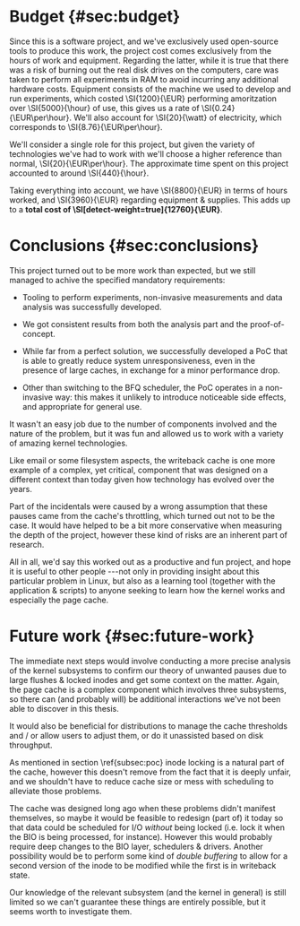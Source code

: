# Budget {#sec:budget}

Since this is a software project, and we've exclusively used open-source tools to produce this work, the project cost comes exclusively from the hours of work and equipment. Regarding the latter, while it is true that there was a risk of burning out the real disk drives on the computers, care was taken to perform all experiments in RAM to avoid incurring any additional hardware costs. Equipment consists of the machine we used to develop and run experiments, which costed \SI{1200}{\EUR} performing amoritzation over \SI{5000}{\hour} of use, this gives us a rate of \SI{0.24}{\EUR\per\hour}. We'll also account for \SI{20}{\watt} of electricity, which corresponds to \SI{8.76}{\EUR\per\hour}.

We'll consider a single role for this project, but given the variety of technologies we've had to work with we'll choose a higher reference than normal, \SI{20}{\EUR\per\hour}. The approximate time spent on this project accounted to around \SI{440}{\hour}.

Taking everything into account, we have \SI{8800}{\EUR} in terms of hours worked, and \SI{3960}{\EUR} regarding equipment & supplies. This adds up to a **total cost of \SI[detect-weight=true]{12760}{\EUR}**.


# Conclusions {#sec:conclusions}

This project turned out to be more work than expected, but we still managed to achive the specified mandatory requirements:

 - Tooling to perform experiments, non-invasive measurements and data analysis was successfully developed.

 - We got consistent results from both the analysis part and the proof-of-concept.

 - While far from a perfect solution, we successfully developed a PoC that is able to greatly reduce system unresponsiveness, even in the presence of large caches, in exchange for a minor performance drop.
 
 - Other than switching to the BFQ scheduler, the PoC operates in a non-invasive way: this makes it unlikely to introduce noticeable side effects, and appropriate for general use.

It wasn't an easy job due to the number of components involved and the nature of the problem, but it was fun and allowed us to work with a variety of amazing kernel technologies.

Like email or some filesystem aspects, the writeback cache is one more example of a complex, yet critical, component that was designed on a different context than today given how technology has evolved over the years.

Part of the incidentals were caused by a wrong assumption that these pauses came from the cache's throttling, which turned out not to be the case. It would have helped to be a bit more conservative when measuring the depth of the project, however these kind of risks are an inherent part of research.

All in all, we'd say this worked out as a productive and fun project, and hope it is useful to other people ---not only in providing insight about this particular problem in Linux, but also as a learning tool (together with the application \& scripts) to anyone seeking to learn how the kernel works and especially the page cache.


# Future work {#sec:future-work}

The immediate next steps would involve conducting a more precise analysis of the kernel subsystems to confirm our theory of unwanted pauses due to large flushes \& locked inodes and get some context on the matter. Again, the page cache is a complex component which involves three subsystems, so there can (and probably will) be additional interactions we've not been able to discover in this thesis.

It would also be beneficial for distributions to manage the cache thresholds and / or allow users to adjust them, or do it unassisted based on disk throughput.

As mentioned in section \ref{subsec:poc} inode locking is a natural part of the cache, however this doesn't remove from the fact that it is deeply unfair, and we shouldn't have to reduce cache size or mess with scheduling to alleviate those problems.

The cache was designed long ago when these problems didn't manifest themselves, so maybe it would be feasible to redesign (part of) it today so that data could be scheduled for I/O *without* being locked (i.e. lock it when the BIO is being processed, for instance). However this would probably require deep changes to the BIO layer, schedulers \& drivers. Another possibility would be to perform some kind of *double buffering* to allow for a second version of the inode to be modified while the first is in writeback state.

Our knowledge of the relevant subsystem (and the kernel in general) is still limited so we can't guarantee these things are entirely possible, but it seems worth to investigate them.
